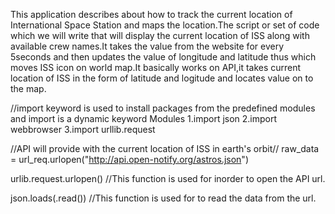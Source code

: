 This application describes about how to track the current location of International Space Station and maps the location.The script or set of code which we will write that will display the current location of ISS along with available crew names.It takes the value from the website  for every 5seconds and then updates the value of longitude and latitude thus which moves ISS icon on world map.It basically works on API,it takes current location of ISS in the form of latitude and logitude and locates value on to the map.

//import keyword is used to install packages from the predefined modules and import is a dynamic keyword
Modules 
1.import json
2.import webbrowser
3.import urllib.request



//API will provide with the current location of ISS in earth's orbit//
raw_data = url_req.urlopen("http://api.open-notify.org/astros.json")


urlib.request.urlopen()
//This function is used for inorder to open the API url.

json.loads(.read())
//This function is used for to read the data from the url.
